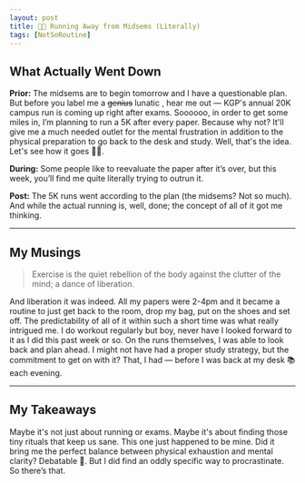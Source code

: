 ```yaml
---
layout: post
title: 🏃🏻 Running Away from Midsems (Literally)
tags: [NotSoRoutine]
---
```


## What Actually Went Down

**Prior:** The midsems are to begin tomorrow and I have a questionable plan. But before you label me a ~~genius~~ lunatic , hear me out — KGP's annual 20K campus run is coming up right after exams. Soooooo, in order to get some miles in, I’m planning to run a 5K after every paper. Because why not? It'll give me a much needed outlet for the mental frustration in addition to the physical preparation to go back to the desk and study. Well, that's the idea. Let's see how it goes 🤞🏻. 

**During:** Some people like to reevaluate the paper after it’s over, but this week, you’ll find me quite literally trying to outrun it.

**Post:** The 5K runs went according to the plan (the midsems? Not so much). And while the actual running is, well, done; the  concept of all of it got me thinking. 
<hr class = "dots">

## My Musings

> Exercise is the quiet rebellion of the body against the clutter of the mind; a dance of liberation.

And liberation it was indeed. All my papers were 2-4pm and it became a routine to just get back to the room, drop my bag, put on the shoes and set off. The predictability of all of it within such a short time was what really intrigued me. I do workout regularly but boy, never have I looked forward to it as I did this past week or so. On the runs themselves, I was able to look back and plan ahead. I might not have had a proper study strategy, but the commitment to get on with it? That, I had — before I was back at my desk 📚 each evening.
<hr class = "dots">

## My Takeaways

Maybe it's not just about running or exams. Maybe it's about finding those tiny rituals that keep us sane. This one just happened to be mine. Did it bring me the perfect balance between physical exhaustion and mental clarity? Debatable 🧐. But I did find an oddly specific way to procrastinate. So there’s that.




